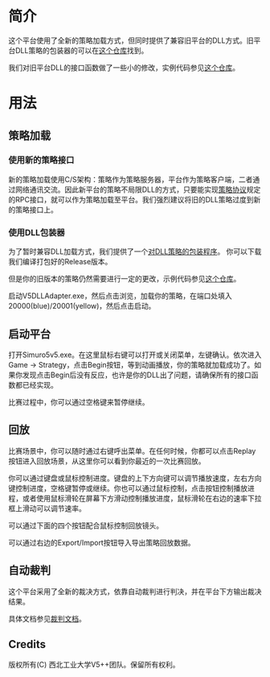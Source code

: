# 简介
这个平台使用了全新的策略加载方式，但同时提供了兼容旧平台的DLL方式。旧平台DLL策略的包装器的可以在[这个仓库](https://github.com/npuv5pp/V5DLLAdapter)找到。

我们对旧平台DLL的接口函数做了一些小的修改，实例代码参见[这个仓库](https://github.com/npuv5pp/DLLStrategy)。

# 用法

## 策略加载

### 使用新的策略接口

新的策略加载使用C/S架构：策略作为策略服务器，平台作为策略客户端，二者通过网络通讯交流。因此新平台的策略不局限DLL的方式，只要能实现[策略协议](https://github.com/npuv5pp/V5RPC)规定的RPC接口，就可以作为策略加载至平台。我们强烈建议将旧的DLL策略过度到新的策略接口上。

### 使用DLL包装器

为了暂时兼容DLL加载方式，我们提供了一个[对DLL策略的包装程序](https://github.com/npuv5pp/V5DLLAdapter)。 你可以下载我们编译打包好的Release版本。

但是你的旧版本的策略仍然需要进行一定的更改，示例代码参见[这个仓库](https://github.com/npuv5pp/DLLStrategy)。

启动V5DLLAdapter.exe，然后点击浏览，加载你的策略，在端口处填入20000(blue)/20001(yellow)，然后点击启动。

## 启动平台

打开Simuro5v5.exe。在这里鼠标右键可以打开或关闭菜单，左键确认。依次进入Game -> Strategy，点击Begin按钮，等到动画播放，你的策略就加载成功了。如果你发现点击Begin后没有反应，也许是你的DLL出了问题，请确保所有的接口函数都已经实现。

比赛过程中，你可以通过空格键来暂停继续。

## 回放

比赛场景中，你可以随时通过右键呼出菜单。在任何时候，你都可以点击Replay按钮进入回放场景，从这里你可以看到你最近的一次比赛回放。

你可以通过键盘或鼠标控制进度。键盘的上下方向键可以调节播放速度，左右方向键控制进度，空格键暂停或继续。你也可以通过鼠标控制，点击按钮控制播放进程，或者使用鼠标滑轮在屏幕下方滑动控制播放进度，鼠标滑轮在右边的速率下拉框上滑动可以调节速率。

可以通过下面的四个按钮配合鼠标控制回放镜头。

可以通过右边的Export/Import按钮导入导出策略回放数据。

## 自动裁判

这个平台采用了全新的裁决方式，依靠自动裁判进行判决，并在平台下方输出裁决结果。

具体文档参见[裁判文档](https://github.com/npuv5pp/Simuro5v5/Documents/Referee_zh.md)。

## Credits
版权所有(C) 西北工业大学V5++团队。保留所有权利。
